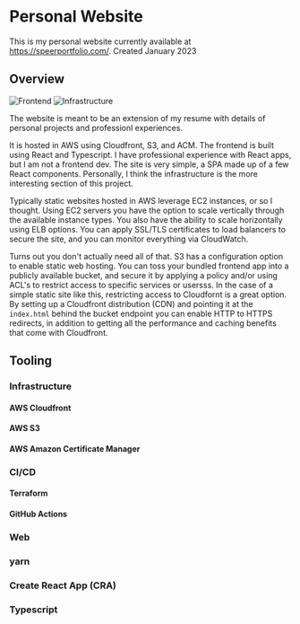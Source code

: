 # Personal Website
This is my personal website currently available at https://speerportfolio.com/.
Created  January 2023



## Overview
![Frontend](https://github.com/kspeer825/portfolio/actions/workflows/speer_portfolio_build_deploy.yml/badge.svg)
![Infrastructure]()

The website is meant to be an extension of my resume with details of personal projects and professionl experiences.

It is hosted in AWS using Cloudfront, S3, and ACM. The frontend is built using React and Typescript. I have professional
experience with React apps, but I am not a frontend dev. The site is very simple, a SPA made up of a few React components.
Personally, I think the infrastructure is the more interesting section of this project.

Typically static websites hosted in AWS leverage EC2 instances, or so I thought. Using EC2 servers you have the option
to scale vertically through the available instance types. You also have the ability to scale horizontally using ELB
options. You can apply SSL/TLS certificates to load balancers to secure the site, and you can monitor everything via
CloudWatch.

Turns out you don't actually need all of that. S3 has a configuration option to enable static web hosting. You can
toss your bundled frontend app into a publicly available bucket, and secure it by applying a policy and/or using ACL's
to restrict access to specific services or usersss. In the case of a simple static site like this, restricting access
to Cloudfornt is a great option. By setting up a Cloudfront distribution (CDN) and pointing it at the `index.html` behind
the bucket endpoint you can enable HTTP to HTTPS redirects, in addition to getting all the performance and caching
benefits that come with Cloudfront.

## Tooling

### Infrastructure

#### AWS Cloudfront
#### AWS S3
#### AWS Amazon Certificate Manager


### CI/CD
#### Terraform
#### GitHub Actions


### Web
### yarn
### Create React App (CRA)
### Typescript
